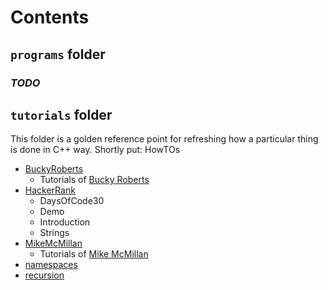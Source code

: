 # Contents

## `programs` folder

### *TODO*

## `tutorials` folder

This folder is a golden reference point for refreshing how a particular thing is done in C++ way. Shortly put: HowTOs

- [BuckyRoberts](https://github.com/hrkucuk/cpp_personal_guide/tree/master/tutorials/BuckyRoberts)
  - Tutorials of [Bucky Roberts](https://www.youtube.com/playlist?list=PLAE85DE8440AA6B83)
- [HackerRank](https://github.com/hrkucuk/cpp_personal_guide/tree/master/tutorials/HackerRank)
  - DaysOfCode30
  - Demo
  - Introduction
  - Strings
- [MikeMcMillan](https://github.com/hrkucuk/cpp_personal_guide/tree/master/tutorials/MikeMcMillan)
  - Tutorials of [Mike McMillan](https://www.youtube.com/playlist?list=PLK5LBGAqhW79QcLhCeAUek_8CYpYIZ8kB)
- [namespaces](https://github.com/hrkucuk/cpp_personal_guide/tree/master/tutorials/namespaces)
- [recursion](https://github.com/hrkucuk/cpp_personal_guide/tree/master/tutorials/recursion)